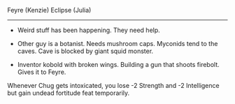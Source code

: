 Feyre (Kenzie)
Eclipse (Julia)

---
- Weird stuff has been happening. They need help.
- Other guy is a botanist. Needs mushroom caps. Myconids tend to the caves. Cave is blocked by giant squid monster.

- Inventor kobold with broken wings. Building a gun that shoots firebolt. Gives it to Feyre.

Whenever Chug gets intoxicated, you lose -2 Strength and -2 Intelligence but gain undead fortitude feat temporarily.